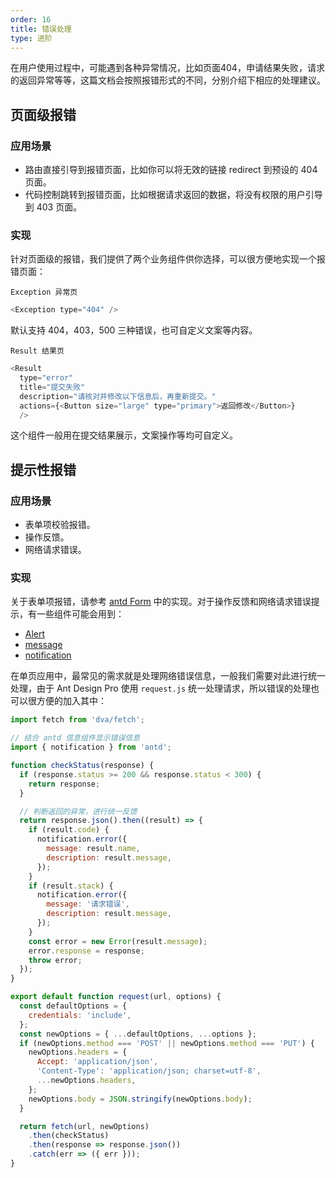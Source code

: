 ```yaml
---
order: 16
title: 错误处理
type: 进阶
---
```


在用户使用过程中，可能遇到各种异常情况，比如页面404，申请结果失败，请求的返回异常等等，这篇文档会按照报错形式的不同，分别介绍下相应的处理建议。

## 页面级报错

### 应用场景

- 路由直接引导到报错页面，比如你可以将无效的链接 redirect 到预设的 404 页面。
- 代码控制跳转到报错页面，比如根据请求返回的数据，将没有权限的用户引导到 403 页面。

### 实现

针对页面级的报错，我们提供了两个业务组件供你选择，可以很方便地实现一个报错页面：

`Exception 异常页`

```js
<Exception type="404" />
```

默认支持 404，403，500 三种错误，也可自定义文案等内容。

`Result 结果页`

```js
<Result
  type="error"
  title="提交失败"
  description="请核对并修改以下信息后，再重新提交。"
  actions={<Button size="large" type="primary">返回修改</Button>}
  />
```

这个组件一般用在提交结果展示，文案操作等均可自定义。

## 提示性报错

### 应用场景

- 表单项校验报错。
- 操作反馈。
- 网络请求错误。

### 实现

关于表单项报错，请参考 [antd Form](http://ant.design/components/form-cn/) 中的实现。对于操作反馈和网络请求错误提示，有一些组件可能会用到：

- [Alert](http://ant.design/components/alert-cn/)
- [message](http://ant.design/components/message-cn/)
- [notification](http://ant.design/components/notification-cn/)

在单页应用中，最常见的需求就是处理网络错误信息，一般我们需要对此进行统一处理，由于 Ant Design Pro 使用 `request.js` 统一处理请求，所以错误的处理也可以很方便的加入其中：

```js
import fetch from 'dva/fetch';

// 结合 antd 信息组件显示错误信息
import { notification } from 'antd';

function checkStatus(response) {
  if (response.status >= 200 && response.status < 300) {
    return response;
  }

  // 判断返回的异常，进行统一反馈
  return response.json().then((result) => {
    if (result.code) {
      notification.error({
        message: result.name,
        description: result.message,
      });
    }
    if (result.stack) {
      notification.error({
        message: '请求错误',
        description: result.message,
      });
    }
    const error = new Error(result.message);
    error.response = response;
    throw error;
  });
}

export default function request(url, options) {
  const defaultOptions = {
    credentials: 'include',
  };
  const newOptions = { ...defaultOptions, ...options };
  if (newOptions.method === 'POST' || newOptions.method === 'PUT') {
    newOptions.headers = {
      Accept: 'application/json',
      'Content-Type': 'application/json; charset=utf-8',
      ...newOptions.headers,
    };
    newOptions.body = JSON.stringify(newOptions.body);
  }

  return fetch(url, newOptions)
    .then(checkStatus)
    .then(response => response.json())
    .catch(err => ({ err }));
}
```
